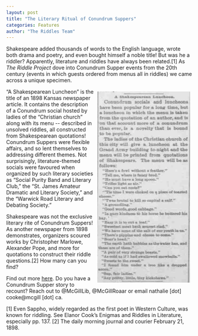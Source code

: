 ```yaml
---
layout: post
title: "The Literary Ritual of Conundrum Suppers"
categories: Features
author: "The Riddles Team"
---
```


Shakespeare added thousands of words to the English language, wrote both drama and poetry, and even bought himself a noble title! But was he a riddler? Apparently, literature and riddles have always been related.[1] As *The Riddle Project* dove into Conundrum Supper events from the 20th century (events in which guests ordered from menus all in riddles) we came across a unique specimen.

<div>
    <img src = "/assets/images/shakespeare.png"
        alt = "shakespeare"
        style = "width: 250px; float:right; padding: 8px">
</div>

“A Shakespearean Luncheon” is the title of an 1898 Kansas newspaper article. It contains the description of a Conundrum social hosted by ladies of the “Christian church” along with its menu -- described in unsolved riddles, all constructed from Shakespearean quotations! Conundrum Suppers were flexible affairs, and so lent themselves to addressing different themes. Not surprisingly, literature-themed socials were favoured when organized by such literary societies as “Social Purity Band and Literary Club,” the “St. James Amateur Dramatic and Literary Society,” and the “Warwick Road Literary and Debating Society.”

Shakespeare was not the exclusive literary rite of Conundrum Suppers! As another newspaper from 1898 demonstrates, organizers scoured works by Christopher Marlowe, Alexander Pope, and more for quotations to construct their riddle questions.[2] How many can you find?

Find out more [here](https://riddleproject.github.io/). Do you have a Conundrum Supper story to recount? Reach out to @McGillLib, @McGillRoaar or email nathalie [dot] cooke@mcgill [dot] ca.

[1] Even Sappho, widely regarded as the first poet in Western Culture, was known for riddling. See Elanor Cook’s Enigmas and Riddles in Literature, especially pp. 137. 
[2] The daily morning journal and courier February 21, 1898.
